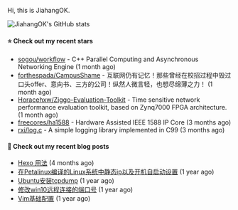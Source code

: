 Hi, this is JiahangOK.

![JiahangOK's GitHub stats](https://github-readme-stats.vercel.app/api?username=jiahangok&count_private=true)

#### ⭐ Check out my recent stars

- [sogou/workflow](https://github.com/sogou/workflow) - C&#43;&#43; Parallel Computing and Asynchronous Networking Engine (1 month ago)
- [forthespada/CampusShame](https://github.com/forthespada/CampusShame) - 互联网仍有记忆！那些曾经在校招过程中毁过口头offer、意向书、三方的公司！纵然人微言轻，也想尽绵薄之力！ (1 month ago)
- [Horacehxw/Ziggo-Evaluation-Toolkit](https://github.com/Horacehxw/Ziggo-Evaluation-Toolkit) - Time sensitive network performance evaluation toolkit, based on Zynq7000 FPGA architecture. (1 month ago)
- [freecores/ha1588](https://github.com/freecores/ha1588) - Hardware Assisted IEEE 1588 IP Core (3 months ago)
- [rxi/log.c](https://github.com/rxi/log.c) - A simple logging library implemented in C99 (3 months ago)

#### 📜 Check out my recent blog posts

- [Hexo 用法](http://jiahangok.github.io/2022/10/18/Hexo-%E7%94%A8%E6%B3%95/) (4 months ago)
- [在Petalinux编译的Linux系统中静态ip以及开机自启动设置](http://jiahangok.github.io/2021/12/05/Petalinux%E7%BC%96%E8%AF%91%E7%9A%84Linux%E7%B3%BB%E7%BB%9F%E4%B8%AD%E9%9D%99%E6%80%81ip%E4%BB%A5%E5%8F%8A%E5%BC%80%E6%9C%BA%E8%87%AA%E5%90%AF%E5%8A%A8%E8%AE%BE%E7%BD%AE/) (1 year ago)
- [Ubuntu安装tcpdump](http://jiahangok.github.io/2021/12/04/Ubuntu%E5%AE%89%E8%A3%85tcpdump/) (1 year ago)
- [修改win10远程连接的端口号](http://jiahangok.github.io/2021/12/03/%E4%BF%AE%E6%94%B9win10%E8%BF%9C%E7%A8%8B%E8%BF%9E%E6%8E%A5%E7%9A%84%E7%AB%AF%E5%8F%A3%E5%8F%B7/) (1 year ago)
- [Vim基础配置](http://jiahangok.github.io/2021/12/03/Vim%E5%9F%BA%E7%A1%80%E9%85%8D%E7%BD%AE/) (1 year ago)
